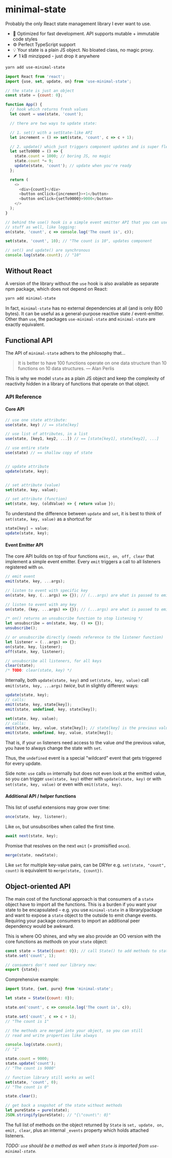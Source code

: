 # minimal-state

Probably the only React state management library I ever want to use.

- 🚀 Optimized for fast development. API supports mutable + immutable code styles
- ⚙️ Perfect TypeScript support
- 💡 Your state is a plain JS object. No bloated class, no magic proxy.
- 🪶 1 kB minzipped - just drop it anywhere

```sh
yarn add use-minimal-state
```

```js
import React from 'react';
import {use, set, update, on} from 'use-minimal-state';

// the state is just an object
const state = {count: 0};

function App() {
  // hook which returns fresh values
  let count = use(state, 'count');

  // there are two ways to update state:

  // 1. set() with a setState-like API
  let increment = () => set(state, 'count', c => c + 1);

  // 2. update() which just triggers component updates and is super flexible
  let setTo9000 = () => {
    state.count = 1000; // boring JS, no magic
    state.count *= 9;
    update(state, 'count'); // update when you're ready
  };

  return (
    <>
      <div>{count}</div>
      <button onClick={increment}>+1</button>
      <button onClick={setTo9000}>9000</button>
    </>
  );
}

// behind the use() hook is a simple event emitter API that you can use for other
// stuff as well, like logging:
on(state, 'count', c => console.log('The count is', c));

set(state, 'count', 10); // "The count is 10", updates component

// set() and update() are synchronous
console.log(state.count); // "10"
```

## Without React

A version of the library without the `use` hook is also available as separate npm package, which does not depend on React:

```sh
yarn add minimal-state
```

In fact, `minimal-state` has no external dependencies at all (and is only 800 bytes). It can be useful as a general-purpose reactive state / event-emitter. Other than `use`, the packages `use-minimal-state` and `minimal-state` are exactly equivalent.

## Functional API

The API of `minimal-state` adhers to the philosophy that...

> It is better to have 100 functions operate on one data structure than 10 functions on 10 data structures. — Alan Perlis

This is why we model `state` as a plain JS object and keep the complexity of reactivity hidden in a library of functions that operate on that object.

### API Reference

#### Core API

```js
// use one state attribute:
use(state, key) // == state[key]

// use list of attributes, in a list
use(state, [key1, key2, ...]) // == [state[key1], state[key2], ...]

// use entire state
use(state) // == shallow copy of state


// update attribute
update(state, key);


// set attribute (value)
set(state, key, value);

// set attribute (function)
set(state, key, (oldValue) => { return value });
```

To understand the difference between `update` and `set`, it is best to think of `set(state, key, value)` as a shortcut for

```js
state[key] = value;
update(state, key);
```

#### Event Emitter API

The core API builds on top of four functions `emit, on, off, clear` that implement a simple event emitter.
Every `emit` triggers a call to all listeners registered with `on`.

```js
// emit event
emit(state, key, ...args);

// listen to event with specific key
on(state, key, (...args) => {}); // (...args) are what is passed to emit

// listen to event with any key
on(state, (key, ...args) => {}); // (...args) are what is passed to emit

/* on() returns an unsubscribe function to stop listening */
let unsubscribe = on(state, key, () => {});
unsubscribe();

// or unsubscribe directly (needs reference to the listener function)
let listener = (...args) => {};
on(state, key, listener);
off(state, key, listener);

// unsubscribe all listeners, for all keys
clear(state);
/* TODO: clear(state, key) */
```

Internally, both `update(state, key)` and `set(state, key, value)` call `emit(state, key, ...args)` _twice_, but in slightly different ways:

```js
update(state, key);
// calls:
emit(state, key, state[key]);
emit(state, undefined, key, state[key]);

set(state, key, value);
// calls:
emit(state, key, value, state[key]); // state[key] is the previous value!
emit(state, undefined, key, value, state[key]);
```

That is, if your `on` listeners need access to the value _and_ the previous value, you have to always change the state with `set`.

Thus, the `undefined` event is a special "wildcard" event that gets triggered for every update.

Side note: `use` calls `on` internally but does not even look at the emitted value, so you can trigger `use(state, key)` either with `update(state, key)` or with `set(state, key, value)` or even with `emit(state, key)`.

#### Additional API / helper functions

This list of useful extensions may grow over time:

```js
once(state, key, listener);
```

Like `on`, but unsubscribes when called the first time.

```js
await next(state, key);
```

Promise that resolves on the next `emit` (= promisified `once`).

```js
merge(state, newState);
```

Like `set` for multiple key-value pairs, can be DRYer e.g. `set(state, "count", count)` is equivalent to `merge(state, {count})`.

## Object-oriented API

The main cost of the functional approach is that consumers of a `state` object have to import all the functions. This is a burden if you want your state to be encapsulated – e.g. you use `minimal-state` in a library/package and want to expose a `state` object to the outside to emit change events. Requiring your package consumers to import an additional peer dependency would be awkward.

This is where OO shines, and why we also provide an OO version with the core functions as _methods_ on your `state` object:

```js
const state = State({count: 0}); // call State() to add methods to state
state.set('count', 1);

// consumers don't need our library now:
export {state};
```

Comprehensive example:

```js
import State, {set, pure} from 'minimal-state';

let state = State({count: 0});

state.on('count', c => console.log('The count is', c));

state.set('count', c => c + 1);
// "The count is 1"

// the methods are merged into your object, so you can still
// read and write properties like always

console.log(state.count);
// "1"

state.count = 9000;
state.update('count');
// "The count is 9000"

// function library still works as well
set(state, 'count', 0);
// "The count is 0"

state.clear();

// get back a snapshot of the state without methods
let pureState = pure(state);
JSON.stringify(pureState); // "{\"count\": 0}"
```

The full list of methods on the object returned by `State` is
`set, update, on, emit, clear`, plus an internal `_events` property which holds attached listeners.

_TODO: `use` should be a method as well when `State` is imported from `use-minimal-state`._
